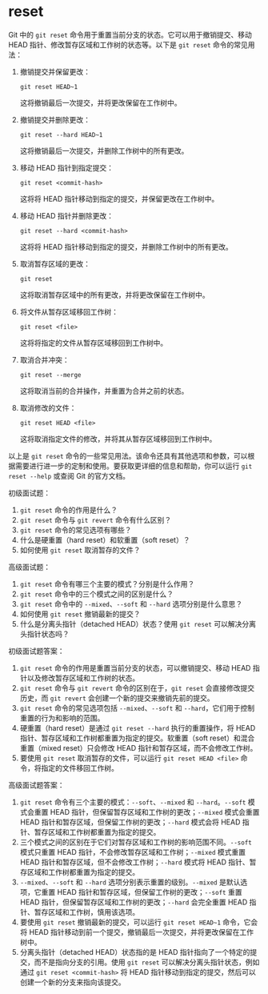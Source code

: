 # reset

Git 中的 `git reset` 命令用于重置当前分支的状态。它可以用于撤销提交、移动 HEAD 指针、修改暂存区域和工作树的状态等。以下是 `git reset` 命令的常见用法：

1. 撤销提交并保留更改：
   ```
   git reset HEAD~1
   ```
   这将撤销最后一次提交，并将更改保留在工作树中。

2. 撤销提交并删除更改：
   ```
   git reset --hard HEAD~1
   ```
   这将撤销最后一次提交，并删除工作树中的所有更改。

3. 移动 HEAD 指针到指定提交：
   ```
   git reset <commit-hash>
   ```
   这将将 HEAD 指针移动到指定的提交，并保留更改在工作树中。

4. 移动 HEAD 指针并删除更改：
   ```
   git reset --hard <commit-hash>
   ```
   这将将 HEAD 指针移动到指定的提交，并删除工作树中的所有更改。

5. 取消暂存区域的更改：
   ```
   git reset
   ```
   这将取消暂存区域中的所有更改，并将更改保留在工作树中。

6. 将文件从暂存区域移回工作树：
   ```
   git reset <file>
   ```
   这将将指定的文件从暂存区域移回到工作树中。

7. 取消合并冲突：
   ```
   git reset --merge
   ```
   这将取消当前的合并操作，并重置为合并之前的状态。

8. 取消修改的文件：
   ```
   git reset HEAD <file>
   ```
   这将取消指定文件的修改，并将其从暂存区域移回到工作树中。

以上是 `git reset` 命令的一些常见用法。该命令还具有其他选项和参数，可以根据需要进行进一步的定制和使用。要获取更详细的信息和帮助，你可以运行 `git reset --help` 或查阅 Git 的官方文档。

初级面试题：

1. `git reset` 命令的作用是什么？
2. `git reset` 命令与 `git revert` 命令有什么区别？
3. `git reset` 命令的常见选项有哪些？
4. 什么是硬重置（hard reset）和软重置（soft reset）？
5. 如何使用 `git reset` 取消暂存的文件？

高级面试题：

1. `git reset` 命令有哪三个主要的模式？分别是什么作用？
2. `git reset` 命令中的三个模式之间的区别是什么？
3. `git reset` 命令中的 `--mixed`、`--soft` 和 `--hard` 选项分别是什么意思？
4. 如何使用 `git reset` 撤销最新的提交？
5. 什么是分离头指针（detached HEAD）状态？使用 `git reset` 可以解决分离头指针状态吗？

初级面试题答案：

1. `git reset` 命令的作用是重置当前分支的状态，可以撤销提交、移动 HEAD 指针以及修改暂存区域和工作树的状态。
2. `git reset` 命令与 `git revert` 命令的区别在于，`git reset` 会直接修改提交历史，而 `git revert` 会创建一个新的提交来撤销先前的提交。
3. `git reset` 命令的常见选项包括 `--mixed`、`--soft` 和 `--hard`，它们用于控制重置的行为和影响的范围。
4. 硬重置（hard reset）是通过 `git reset --hard` 执行的重置操作，将 HEAD 指针、暂存区域和工作树都重置为指定的提交。软重置（soft reset）和混合重置（mixed reset）只会修改 HEAD 指针和暂存区域，而不会修改工作树。
5. 要使用 `git reset` 取消暂存的文件，可以运行 `git reset HEAD <file>` 命令，将指定的文件移回工作树。

高级面试题答案：

1. `git reset` 命令有三个主要的模式：`--soft`、`--mixed` 和 `--hard`。`--soft` 模式会重置 HEAD 指针，但保留暂存区域和工作树的更改；`--mixed` 模式会重置 HEAD 指针和暂存区域，但保留工作树的更改；`--hard` 模式会将 HEAD 指针、暂存区域和工作树都重置为指定的提交。
2. 三个模式之间的区别在于它们对暂存区域和工作树的影响范围不同。`--soft` 模式只重置 HEAD 指针，不会修改暂存区域和工作树；`--mixed` 模式重置 HEAD 指针和暂存区域，但不会修改工作树；`--hard` 模式将 HEAD 指针、暂存区域和工作树都重置为指定的提交。
3. `--mixed`、`--soft` 和 `--hard` 选项分别表示重置的级别。`--mixed` 是默认选项，它重置 HEAD 指针和暂存区域，但保留工作树的更改；`--soft` 重置 HEAD 指针，但保留暂存区域和工作树的更改；`--hard` 会完全重置 HEAD 指针、暂存区域和工作树，慎用该选项。
4. 要使用 `git reset` 撤销最新的提交，可以运行 `git reset HEAD~1` 命令，它会将 HEAD 指针移动到前一个提交，撤销最后一次提交，并将更改保留在工作树中。
5. 分离头指针（detached HEAD）状态指的是 HEAD 指针指向了一个特定的提交，而不是指向分支的引用。使用 `git reset` 可以解决分离头指针状态，例如通过 `git reset <commit-hash>` 将 HEAD 指针移动到指定的提交，然后可以创建一个新的分支来指向该提交。
